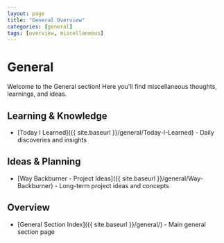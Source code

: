 ```yaml
---
layout: page
title: "General Overview"
categories: [general]
tags: [overview, miscellaneous]
---
```


# General

Welcome to the General section! Here you'll find miscellaneous thoughts, learnings, and ideas.

## Learning & Knowledge
- [Today I Learned]({{ site.baseurl }}/general/Today-I-Learned) - Daily discoveries and insights

## Ideas & Planning
- [Way Backburner - Project Ideas]({{ site.baseurl }}/general/Way-Backburner) - Long-term project ideas and concepts

## Overview
- [General Section Index]({{ site.baseurl }}/general/) - Main general section page
